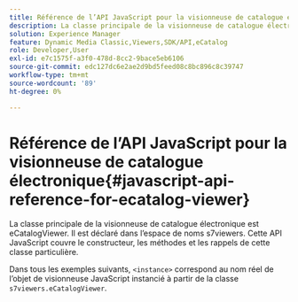 ```yaml
---
title: Référence de l’API JavaScript pour la visionneuse de catalogue électronique
description: La classe principale de la visionneuse de catalogue électronique est eCatalogViewer. Il est déclaré dans l’espace de noms s7viewers. Cette API JavaScript couvre le constructeur, les méthodes et les rappels de cette classe particulière.
solution: Experience Manager
feature: Dynamic Media Classic,Viewers,SDK/API,eCatalog
role: Developer,User
exl-id: e7c1575f-a3f0-478d-8cc2-9bace5eb6106
source-git-commit: edc127dc6e2ae2d9bd5feed08c8bc896c8c39747
workflow-type: tm+mt
source-wordcount: '89'
ht-degree: 0%

---
```


# Référence de l’API JavaScript pour la visionneuse de catalogue électronique{#javascript-api-reference-for-ecatalog-viewer}

La classe principale de la visionneuse de catalogue électronique est eCatalogViewer. Il est déclaré dans l’espace de noms s7viewers. Cette API JavaScript couvre le constructeur, les méthodes et les rappels de cette classe particulière.

Dans tous les exemples suivants, `<instance>` correspond au nom réel de l’objet de visionneuse JavaScript instancié à partir de la classe `s7viewers.eCatalogViewer`.
